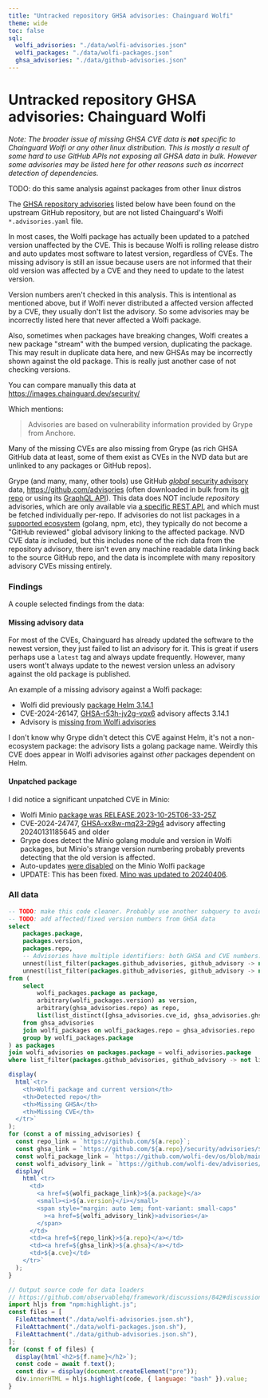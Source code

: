 ```yaml
---
title: "Untracked repository GHSA advisories: Chainguard Wolfi"
theme: wide
toc: false
sql:
  wolfi_advisories: "./data/wolfi-advisories.json"
  wolfi_packages: "./data/wolfi-packages.json"
  ghsa_advisories: "./data/github-advisories.json"
---
```


# Untracked repository GHSA advisories: Chainguard Wolfi

_Note: The broader issue of missing GHSA CVE data is **not** specific to Chainguard Wolfi or any other linux distribution. This is mostly a result of some hard to use GitHub APIs not exposing all GHSA data in bulk. However some advisories may be listed here for other reasons such as incorrect detection of dependencies._

TODO: do this same analysis against packages from other linux distros

The [GHSA repository advisories](https://docs.github.com/en/code-security/security-advisories/working-with-repository-security-advisories/about-repository-security-advisories) listed below have been found on the upstream GitHub repository, but are not listed Chainguard's Wolfi `*.advisories.yaml` file.

In most cases, the Wolfi package has actually been updated to a patched version unaffected by the CVE. This is because Wolfi is rolling release distro and auto updates most software to latest version, regardless of CVEs. The missing advisory is still an issue because users are not informed that their old version was affected by a CVE and they need to update to the latest version.

Version numbers aren't checked in this analysis. This is intentional as mentioned above, but if Wolfi never distributed a affected version affected by a CVE, they usually don't list the advisory. So some advisories may be incorrectly listed here that never affected a Wolfi package.

Also, sometimes when packages have breaking changes, Wolfi creates a new package "stream" with the bumped version, duplicating the package. This may result in duplicate data here, and new GHSAs may be incorrectly shown against the old package. This is really just another case of not checking versions.

You can compare manually this data at https://images.chainguard.dev/security/

Which mentions:

> Advisories are based on vulnerability information provided by Grype from Anchore.

Many of the missing CVEs are also missing from Grype (as rich GHSA GitHub data at least, some of them exist as CVEs in the NVD data but are unlinked to any packages or GitHub repos).

Grype (and many, many, other tools) use GitHub [_global_ security advisory](https://docs.github.com/en/code-security/security-advisories/working-with-global-security-advisories-from-the-github-advisory-database/about-global-security-advisories) data, https://github.com/advisories (often downloaded in bulk from its [git repo](https://github.com/github/advisory-database) or using its [GraphQL API](https://docs.github.com/en/rest/security-advisories/global-advisories?apiVersion=2022-11-28)). This data does NOT include _repository_ advisories, which are only available via [a specific REST API](https://docs.github.com/en/rest/security-advisories/repository-advisories?apiVersion=2022-11-28), and which must be fetched individually per-repo. If advisories do not list packages in a [supported ecosystem](https://github.com/github/advisory-database?tab=readme-ov-file#supported-ecosystems) (golang, npm, etc), they typically do not become a "GitHub reviewed" global advisory linking to the affected package. NVD CVE data _is_ included, but this includes none of the rich data from the repository advisory, there isn't even any machine readable data linking back to the source GitHub repo, and the data is incomplete with many repository advisory CVEs missing entirely.

### Findings

A couple selected findings from the data:

#### Missing advisory data

For most of the CVEs, Chainguard has already updated the software to the newest version, they just failed to list an advisory for it. This is great if users perhaps use a `latest` tag and always update frequently. However, many users wont't always update to the newest version unless an advisory against the old package is published.

An example of a missing advisory against a Wolfi package:

- Wolfi did previously [package Helm 3.14.1](https://github.com/wolfi-dev/os/commit/0b4859e5c03f0f424276e6cee8ab4db4410fbe24)
- CVE-2024-26147, [GHSA-r53h-jv2g-vpx6](https://github.com/advisories/GHSA-r53h-jv2g-vpx6) advisory affects 3.14.1
- Advisory is [missing from Wolfi advisories](https://github.com/wolfi-dev/advisories/blob/main/helm.advisories.yaml)

I don't know why Grype didn't detect this CVE against Helm, it's not a non-ecosystem package: the advisory lists a golang package name. Weirdly this CVE does appear in Wolfi advisories against _other_ packages dependent on Helm.

#### Unpatched package

I did notice a significant unpatched CVE in Minio:

- Wolfi Minio [package was RELEASE.2023-10-25T06-33-25Z](https://github.com/wolfi-dev/os/blob/1a1133adf240f10dd716f8494b982bd69b4484e2/minio.yaml#L5)
- CVE-2024-24747, [GHSA-xx8w-mq23-29g4](https://github.com/advisories/GHSA-xx8w-mq23-29g4) advisory affecting 20240131185645 and older 
- Grype does detect the Minio golang module and version in Wolfi packages, but Minio's strange version numbering probably prevents detecting that the old version is affected.
- Auto-updates [were disabled](https://github.com/wolfi-dev/os/blob/1a1133adf240f10dd716f8494b982bd69b4484e2/minio.yaml#L38-L39) on the Minio Wolfi package
- UPDATE: This has been fixed. [Mino was updated to 20240406](https://github.com/wolfi-dev/os/pull/16564).

### All data

```sql echo id=missing_advisories
-- TODO: make this code cleaner. Probably use another subquery to avoid repeated unnest()
-- TODO: add affected/fixed version numbers from GHSA data
select
    packages.package,
    packages.version,
    packages.repo,
    -- Advisories have multiple identifiers: both GHSA and CVE numbers. For each advisory's set of ids, check if the Wolfi data (all ids from the Wolfi package, flattened list) includes any of the ids.
    unnest(list_filter(packages.github_advisories, github_advisory -> not list_has_any(github_advisory, flatten(wolfi_advisories.advisories))))[1] as ghsa,
    unnest(list_filter(packages.github_advisories, github_advisory -> not list_has_any(github_advisory, flatten(wolfi_advisories.advisories))))[2] as cve,
from (
    select
        wolfi_packages.package as package,
        arbitrary(wolfi_packages.version) as version,
        arbitrary(ghsa_advisories.repo) as repo,
        list(list_distinct([ghsa_advisories.cve_id, ghsa_advisories.ghsa_id])) as github_advisories,
    from ghsa_advisories
    join wolfi_packages on wolfi_packages.repo = ghsa_advisories.repo
    group by wolfi_packages.package
) as packages
join wolfi_advisories on packages.package = wolfi_advisories.package
where list_filter(packages.github_advisories, github_advisory -> not list_has_any(github_advisory, flatten(wolfi_advisories.advisories))) != []
```

```js
display(
  html`<tr>
    <th>Wolfi package and current version</th>
    <th>Detected repo</th>
    <th>Missing GHSA</th>
    <th>Missing CVE</th>
  </tr>`
);
for (const a of missing_advisories) {
  const repo_link = `https://github.com/${a.repo}`;
  const ghsa_link = `https://github.com/${a.repo}/security/advisories/${a.ghsa}`;
  const wolfi_package_link = `https://github.com/wolfi-dev/os/blob/main/${a.package}.yaml`;
  const wolfi_advisory_link = `https://github.com/wolfi-dev/advisories/blob/main/${a.package}.advisories.yaml`;
  display(
    html`<tr>
      <td>
        <a href=${wolfi_package_link}>${a.package}</a>
        <small><i>${a.version}</i></small>
        <span style="margin: auto 1em; font-variant: small-caps"
          ><a href=${wolfi_advisory_link}>advisories</a>
        </span>
      </td>
      <td><a href=${repo_link}>${a.repo}</a></td>
      <td><a href=${ghsa_link}>${a.ghsa}</a></td>
      <td>${a.cve}</td>
    </tr>`
  );
}
```

```js
// Output source code for data loaders
// https://github.com/observablehq/framework/discussions/842#discussioncomment-8502197
import hljs from "npm:highlight.js";
const files = [
  FileAttachment("./data/wolfi-advisories.json.sh"),
  FileAttachment("./data/wolfi-packages.json.sh"),
  FileAttachment("./data/github-advisories.json.sh"),
];
for (const f of files) {
  display(html`<h2>${f.name}</h2>`);
  const code = await f.text();
  const div = display(document.createElement("pre"));
  div.innerHTML = hljs.highlight(code, { language: "bash" }).value;
}
```
